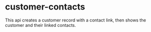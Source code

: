 # customer-contacts
This api creates a customer record with a contact link, then shows the customer and their linked contacts.

